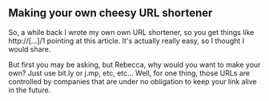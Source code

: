 ## Making your own cheesy URL shortener

So, a while back I wrote my own own URL shortener, so you get things like
http://[...]/1 pointing at this article.  It's actually really easy,
so I thought I would share.

But first you may be asking, but Rebecca, why would you want to make your
own?  Just use bit.ly or j.mp, etc, etc...  Well, for one thing, those URLs
are controlled by companies that are under no obligation to keep your link
alive in the future.
